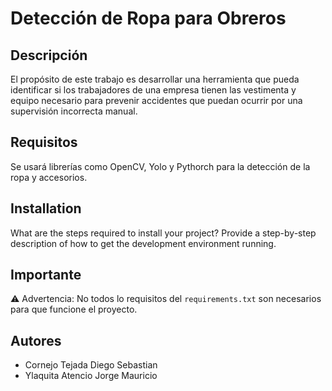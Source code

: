 # Detección de Ropa para Obreros

## Descripción

El propósito de este trabajo es desarrollar una herramienta que pueda identificar si los trabajadores de una empresa tienen las vestimenta y equipo necesario para prevenir accidentes que puedan ocurrir por una supervisión incorrecta manual. 

## Requisitos

Se usará librerías como OpenCV, Yolo y Pythorch para la detección de la ropa y accesorios.

## Installation

What are the steps required to install your project? Provide a step-by-step description of how to get the development environment running.

## Importante

⚠ Advertencia: No todos lo requisitos del `requirements.txt` son necesarios para que funcione el proyecto.


## Autores

* Cornejo Tejada Diego Sebastian
* Ylaquita Atencio Jorge Mauricio
